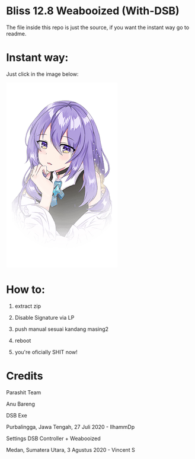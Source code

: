 # Bliss 12.8 Weabooized (With-DSB)
The file inside this repo is just the source, if you want the instant way go to readme.



# Instant way:
Just click in the image below:
<p><a href="https://bit.ly/39WHp1m"> <img src="https://github.com/elzeXD/Bliss-12.8-Weabooized-With-DSB-/blob/master/QueenMoona.png" alt="Download ZIP" /></a></p>

# How to:
1. extract zip

2. Disable Signature via LP

3. push manual sesuai kandang masing2

4. reboot

5. you're oficially SHIT now!

# Credits
Parashit Team

Anu Bareng

DSB Exe

Purbalingga, Jawa Tengah, 27 Juli 2020 - IlhammDp

Settings DSB Controller + Weabooized

Medan, Sumatera Utara, 3 Agustus 2020 - Vincent S
